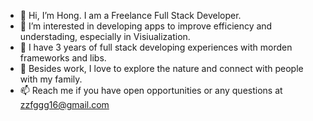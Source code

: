 - 👋 Hi, I’m Hong. I am a Freelance Full Stack Developer.
- 👀 I’m interested in developing apps to improve efficiency and understading, especially in Visiualization. 
- 🌱 I have 3 years of full stack developing experiences with morden frameworks and libs.
- 💞️ Besides work, I love to explore the nature and connect with people with my family.
- 📫 Reach me if you have open opportunities or any questions at zzfggg16@gmail.com

<!---
learningreac/learningreac is a ✨ special ✨ repository because its `README.md` (this file) appears on your GitHub profile.
You can click the Preview link to take a look at your changes.
--->
